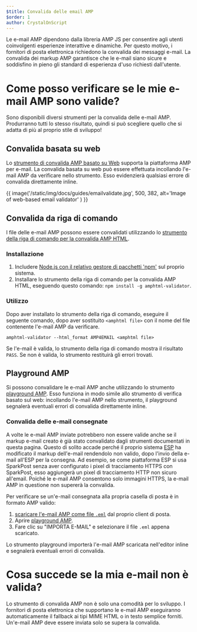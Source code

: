 ```yaml
---
$title: Convalida delle email AMP
$order: 1
author: CrystalOnScript
---
```


Le e-mail AMP dipendono dalla libreria AMP JS per consentire agli utenti coinvolgenti esperienze interattive e dinamiche. Per questo motivo, i fornitori di posta elettronica richiedono la convalida dei messaggi e-mail. La convalida dei markup AMP garantisce che le e-mail siano sicure e soddisfino in pieno gli standard di esperienza d'uso richiesti dall'utente.

# Come posso verificare se le mie e-mail AMP sono valide?

Sono disponibili diversi strumenti per la convalida delle e-mail AMP. Produrranno tutti lo stesso risultato, quindi si può scegliere quello che si adatta di più al proprio stile di sviluppo!

## Convalida basata su web

Lo [strumento di convalida AMP basato su Web](https://validator.ampproject.org/#htmlFormat=AMP4EMAIL) supporta la piattaforma AMP per e-mail. La convalida basata su web può essere effettuata incollando l'e-mail AMP da verificare nello strumento. Esso evidenzierà qualsiasi errore di convalida direttamente inline.

{{ image('/static/img/docs/guides/emailvalidate.jpg', 500, 382, alt='Image of web-based email validator' ) }}

## Convalida da riga di comando

 I file delle e-mail AMP possono essere convalidati utilizzando lo [strumento della riga di comando per la convalida AMP HTML](https://www.npmjs.com/package/amphtml-validator).

### Installazione

1. Includere [Node.js con il relativo gestore di pacchetti 'npm'](https://docs.npmjs.com/downloading-and-installing-node-js-and-npm) sul proprio sistema.
2. Installare lo strumento della riga di comando per la convalida AMP HTML, eseguendo questo comando: `npm install -g amphtml-validator`.

### Utilizzo

Dopo aver installato lo strumento della riga di comando, eseguire il seguente comando, dopo aver sostituito `<amphtml file>` con il nome del file contenente l'e-mail AMP da verificare.

```
amphtml-validator --html_format AMP4EMAIL <amphtml file>
```

Se l'e-mail è valida, lo strumento della riga di comando mostra il risultato `PASS`. Se non è valida, lo strumento restituirà gli errori trovati.

## Playground AMP

Si possono convalidare le e-mail AMP anche utilizzando lo strumento [playground AMP](https://playground.amp.dev/?runtime=amp4email). Esso funziona in modo simile allo strumento di verifica basato sul web: incollando l'e-mail AMP nello strumento, il playground segnalerà eventuali errori di convalida direttamente inline.

### Convalida delle e-mail consegnate

A volte le e-mail AMP inviate potrebbero non essere valide anche se il markup e-mail creato è già stato convalidato dagli strumenti documentati in questa pagina. Questo di solito accade perché il proprio sistema [ESP](https://amp.dev/support/faq/email-support/) ha modificato il markup dell'e-mail rendendolo non valido, dopo l'invio della e-mail all'ESP per la consegna. Ad esempio, se come piattaforma ESP si usa SparkPost senza aver configurato i pixel di tracciamento HTTPS con SparkPost, esso aggiungerà un pixel di tracciamento HTTP non sicuro all'email. Poiché le e-mail AMP consentono solo immagini HTTPS, la e-mail AMP in questione non supererà la convalida.

Per verificare se un'e-mail consegnata alla propria casella di posta è in formato AMP valido:

1. [scaricare l'e-mail AMP come file `.eml`](https://www.codetwo.com/kb/export-email-to-file) dal proprio client di posta.
2. Aprire [playground AMP](https://playground.amp.dev/?runtime=amp4email).
3. Fare clic su "IMPORTA E-MAIL" e selezionare il file `.eml` appena scaricato.

Lo strumento playground importerà l'e-mail AMP scaricata nell'editor inline e segnalerà eventuali errori di convalida.

# Cosa succede se la mia e-mail non è valida?

Lo strumento di convalida AMP non è solo una comodità per lo sviluppo. I fornitori di posta elettronica che supportano le e-mail AMP eseguiranno automaticamente il fallback ai tipi MIME HTML o in testo semplice forniti. Un'e-mail AMP deve essere inviata solo se supera la convalida.
